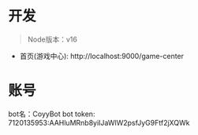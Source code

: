 # 开发

> Node版本：v16


- 首页(游戏中心): http://localhost:9000/game-center


# 账号

bot名：CoyyBot
bot token: 7120135953:AAHluMRnb8yiIJaWlW2psfJyG9Ftf2jXQWk


